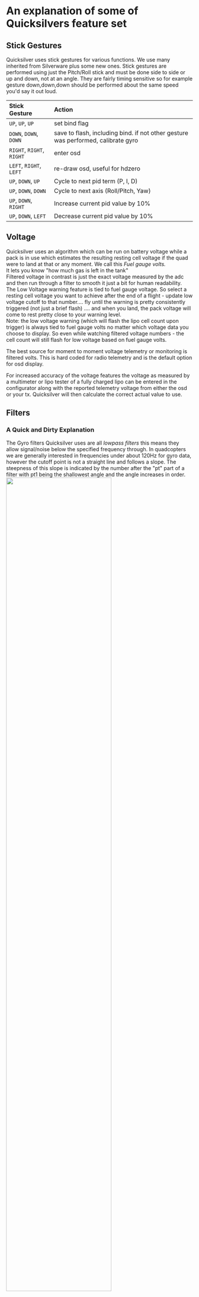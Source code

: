 # An explanation of some of Quicksilvers feature set

## Stick Gestures

Quicksilver uses stick gestures for various functions. We use many inherited from Silverware plus some new ones.
Stick gestures are performed using just the Pitch/Roll stick and must be done side to side or up and down, not at an angle. They are fairly timing sensitive so for example gesture down,down,down should be performed about the same speed you'd say it out loud.

| Stick Gesture             | Action                                                                            |
| :------------------------ | :-------------------------------------------------------------------------------- |
| `UP`, `UP`, `UP`          | set bind flag                                                                     |
| `DOWN`, `DOWN`, `DOWN`    | save to flash, including bind. if not other gesture was performed, calibrate gyro |
| `RIGHT`, `RIGHT`, `RIGHT` | enter osd                                                                         |
| `LEFT`, `RIGHT`, `LEFT`   | re-draw osd, useful for hdzero                                                    |
| `UP`, `DOWN`, `UP`        | Cycle to next pid term (P, I, D)                                                  |
| `UP`, `DOWN`, `DOWN`      | Cycle to next axis (Roll/Pitch, Yaw)                                              |
| `UP`, `DOWN`, `RIGHT`     | Increase current pid value by 10%                                                 |
| `UP`, `DOWN`, `LEFT`      | Decrease current pid value by 10%                                                 |

## Voltage

Quicksilver uses an algorithm which can be run on battery voltage while a pack is in use which estimates the resulting resting cell voltage if the quad were to land at that or any moment. We call this _Fuel gauge volts._  
It lets you know "how much gas is left in the tank"  
Filtered voltage in contrast is just the exact voltage measured by the adc and then run through a filter to smooth it just a bit for human readability.  
The Low Voltage warning feature is tied to fuel gauge voltage. So select a resting cell voltage you want to achieve after the end of a flight - update low voltage cutoff to that number.... fly until the warning is pretty consistently triggered (not just a brief flash) .... and when you land, the pack voltage will come to rest pretty close to your warning level.  
Note: the low voltage warning (which will flash the lipo cell count upon trigger) is always tied to fuel gauge volts no matter which voltage data you choose to display.
So even while watching filtered voltage numbers - the cell count will still flash for low voltage based on fuel gauge volts.

The best source for moment to moment voltage telemetry or monitoring is filtered volts. This is hard coded for radio telemetry and is the default option for osd display. 

For increased accuracy of the voltage features the voltage as measured by a multimeter or lipo tester of a fully charged lipo can be entered in the configurator along with the reported telemetry voltage from either the osd or your tx. Quicksilver will then calculate the correct actual value to use.

## Filters

### A Quick and Dirty Explanation

The Gyro filters Quicksilver uses are all _lowpass filters_ this means they allow signal/noise below the specified frequency through. In quadcopters we are generally interested in frequencies under about 120Hz for gyro data, however the cutoff point is not a straight line and follows a slope. The steepness of this slope is indicated by the number after the "pt" part of a filter with pt1 being the shallowest angle and the angle increases in order.  
<img src="https://betaflight.de/wp-content/uploads/2021/05/800px-Butterworth_Filter_Orders.svg.png" width=75%>  
The steeper the slope the stronger the filter but the greater the latency, ideally we want as little filtering and therefore latency as our build allows but enough to keep motors cool and flight smooth.  
Filters chained eg. pass 1 and pass 2 will multiply the effect and increasing the order of filter increase noise attenuation but adds latency.  
We have found that 2 passes of a pt1 filter generally needs a frequency of about 90HZ and increasing the order can _sometimes_ mean only needing one pass at a frequency a bit higher eg. pt3 at 100Hz or 110Hz.

### Dynamic D-term

Dynamic D term filter, a pt1 filter that moves up in cut frequency (Hz) with a parabolic relationship to applied throttle. The theory here is
that propwash is most likely to occur as throttle is applied in dirty air - and propwash is most significantly caused by latency in the D term filtering. Therefore, the approach is to reduce latency in the lowest frequency range of D term filtering which is responsible for the most phase delay as increasing throttle is applied. Noise pass-through will obviously increase with this approach, but when used in combination with "throttle_dterm_attenuation" gains on D will also be lowered with increasing throttle. This mitigates much of the danger from reduced filtering while allowing D term to be more effective at eliminating propwash.  
Motor noise related to rpm is known to have a quadratic relationship with increasing throttle. While a quadratic curve could have been selected for this feature, a faster moving parabolic one was selected in its place as the goal is not to follow motor noise, but to get the filter out of the way as fast as possible in the interest of better performance and handling through reduced D filter latency when you need it most.

## Throttle D-term attenuation (TDA)

Begins to reduce D-term above a set throttle percentage, _TDA breakpoint_ to a maximum reduction, _TDA percent_  
It works as a companion to the Dynamic D-term filter. 


## Throttle Boost 

This adds high pass filtered throttle to the regular throttle, which will give more "sustained" power when making quick, throttle changing, inputs. It was pretty useful on brushed builds in acro, as those motors were a littler lazier to spool up and down.  
It's not been tested very much with brushless motors.  
This could affect your throttle management, but could be highly useful if you have a whoop thats a little lazy to pull out of maneuvers.  
Suggested values are start with 0.1 and raise fairly slowly until you get the desired effect. 
(We would appreciate feedback on this feature)


## Torque Boost

Torque boost is a highly experimental feature and can smoke brushless motors fast. It is a low pass D term filter on motor outputs that will accelerate the response of the motors when the command to the motors is changing by increasing or decreasing the voltage thats sent.  
It differs from throttle transient compensation in that it acts on all motor commands - not just throttle changes. this feature
is very noise sensitive so D term specifically has to be lowered and gyro/D filtering may need to be increased.
Recommendation right now is to keep boost at or below 2, drop your P gains a few points, then cut your D in half and
retune it back up to where it feels good. About 60 to 65% of your previous D value seems to work.

## Stick Boost

GENERAL SUMMARY OF THIS FEATURE:

stickAccelerator and stickTransition are a more detailed version of the traditional D term setpoint weight and transition variables that you may be familiar with in other firmwares.
The difference here is that we name the D term setpoint weight "Stick Accelerator" because it's actual function is to accelerate the response of the pid controller to stick inputs.
Another difference is that negative stick transitions are possible meaning that you can have a higher stick acceleration near center stick which fades to a lower stick acceleration at full stick throws should you desire to see what that feels like. Traditionally we are only used to being able to transition from a low setpoint to a higher one.
The final differences are that you can adjust each axis independently and also set up two seperate profiles so that you can switch "feels" in flight with the STICK_BOOST_PROFILE aux channel selection set up in the receiver section of config.h

HOW TO USE THIS FEATURE:

Safe values for stickAccelerator are from 0 to about 2.5 where 0 represents a "MEASUREMENT" based D term calculation and is the traditional Silverware PID controller, and a value of 1 represents an "ERROR" based D term calculation. Values above 1 add even more acceleration but be reasonable and keep this below about 2.5.

Range of acceptable values for stickTransition are from -1 to 1. Do not input a value outside of this range. When stick transition is 0 - no stick transition will take place and stick acceleration will remain constant regardless of stick position. Positive values up to 1 will represent a transition where stick acceleration at it's maximum at full stick deflection and is reduced by whatever percentage you enter here at stick center. For example accelerator at 1 and transition at .3 means that there will be 30% reduction of acceleration at stick center, and acceleration strength of 1 at full stick.

## Angle Strength

Angle Strength adjusts how your craft responds to external forces from bumps to stick inputs
Quicksilver has a "small error angle strength" and a "large error angle strength" - If you want to adjust your craft's "overreactions" to collisions - the intended path of user intervention is to reduce your "large error angle strength"
Conversely, if you want your craft to feel more caffeine powered in response to small stick movements - then this is where you adjust your "small error angle strength"

## Receivers
  
Supported protocols:

- sbus (Frsky XM+ etc, Crossfire, Flysky)
- crsf (Crossfire/Tracer, ELRS)
- ibus (Flysky, Futaba)
- dsm2 (Spektrum)
- dsmx (Spektrum)
- Bayang
- SPI-ELRS
- SPI-Frsky
- SPI-Flysky
- SPI-Redpine

The correct protocol will be detected automatically as long as the uart the rx is soldered to is defined.  
SPI connected rx will be detected if the spi variant target has been flashed.  
Firmware for SPI-rx is baked into Quicksilver depending on the board.  
ExpressLRS passphrase use is encouraged.

LQ/RSSI

There are many ways to express what your radio link is doing, they all have limitations and depend on various environmental and hardware factors.
What Quicksilver uses is packet rate as a percentage with 99 being maximum, no packets lost. ELRS users can select **_Direct_** from the LQI source dropdown for faster updates. This information lets you know how **_healthy_** your radio link is and can let you decide how much risk you want to take. Be aware that it can drop off very quickly once you are reaching the limit. A healthy radio link should remain in the 90-99 range.

## Turtle mode

Turtle mode or flip over after crash works by detecting when the craft is inverted and then, when arm is activated it will follow Turtle mode logic. Input on the Pitch/Roll stick will cause the opposite direction motors to instantly spin to the value set in the **_Setup_** tab for 2 seconds. If this results in a successful flip over then a disarm, rearm will allow normal flight again.

For whoop style craft we recommend setting Turtle throttle to 100%
Larger craft will need to have settings adjusted by 10% at a time to achieve a good result without stressing motors/esc too much, use caution!
Turtle mode sttings are available in the OSD menu.

We also advise setting Turtle mode to ON in **_Receiver_** tab which means all you need do is arm while inverted and it's active.

## OSD

The osd menu is accessed by performing a RIGHT-RIGHT-RIGHT [stick gesture](/Features/#stick-gestures) on the ROLL/PITCH stick.

OSD font and boot logo can be changed, select and upload.  
Each element can be positioned by altering the x,y numbers (0,0 is top left corner of the screen) and the font style can be inverted.  
Callsign must be upper case only.

All OSD element settings are also available via the OSD menu. (stick gesture right,right,right)
Most settings are available via the osd menu.
Use the ROLL/PITCH stick to navigate the menus, RIGHT enters a category and LEFT exits out to the previous level.
After making changes, SAVE+EXIT
If changes are made and osd is exited without SAVE+EXIT - changes will be temporarily applied but will not persist after battery disconnect.
Some changes will cause a reboot after saving.

## HDZero

Hdzero setup is easy as you only have to specify the uart that the vtx is connected to, everything else will be set. Left,right,left stick gesture redraws Quicksilver OSD after using the HDZero menus. If using HDZero it is important to power on the vrx before vtx.

